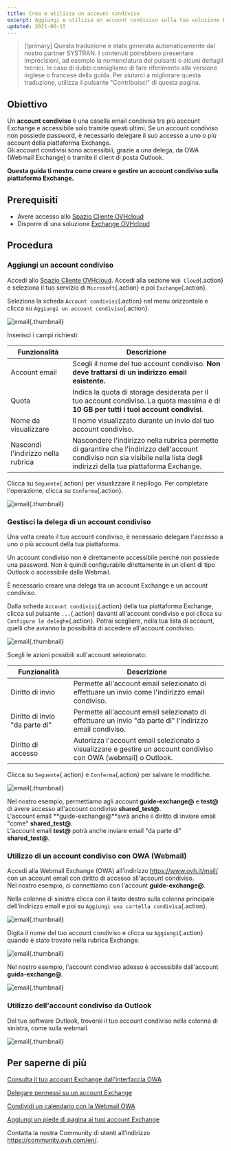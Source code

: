 ```yaml
---
title: Crea e utilizza un account condiviso
excerpt: Aggiungi e utilizza un account condiviso sulla tua soluzione Exchange
updated: 2021-06-15
---
```


> [!primary]
> Questa traduzione è stata generata automaticamente dal nostro partner SYSTRAN. I contenuti potrebbero presentare imprecisioni, ad esempio la nomenclatura dei pulsanti o alcuni dettagli tecnici. In caso di dubbi consigliamo di fare riferimento alla versione inglese o francese della guida. Per aiutarci a migliorare questa traduzione, utilizza il pulsante "Contribuisci" di questa pagina.
>

## Obiettivo

Un **account condiviso** è una casella email condivisa tra più account Exchange e accessibile solo tramite questi ultimi. Se un account condiviso non possiede password, è necessario delegare il suo accesso a uno o più account della piattaforma Exchange.
<br>Gli account condivisi sono accessibili, grazie a una delega, da OWA (Webmail Exchange) o tramite il client di posta Outlook.

**Questa guida ti mostra come creare e gestire un account condiviso sulla piattaforma Exchange.**

## Prerequisiti

- Avere accesso allo [Spazio Cliente OVHcloud](https://www.ovh.com/auth/?action=gotomanager&from=https://www.ovh.it/&ovhSubsidiary=it)
- Disporre di una soluzione [Exchange OVHcloud](https://www.ovhcloud.com/it/emails/hosted-exchange/)

## Procedura

### Aggiungi un account condiviso

Accedi allo [Spazio Cliente OVHcloud](https://www.ovh.com/auth/?action=gotomanager&from=https://www.ovh.it/&ovhSubsidiary=it). Accedi alla sezione `Web Cloud`{.action} e seleziona il tuo servizio di `Microsoft`{.action} e poi `Exchange`{.action}.

Seleziona la scheda `Account condivisi`{.action} nel menu orizzontale e clicca su `Aggiungi un account condiviso`{.action}.

![email](images/exchange-shared_accounts01.png){.thumbnail}

Inserisci i campi richiesti:

|Funzionalità|Descrizione|
|---|---|
|Account email|Scegli il nome del tuo account condiviso. **Non deve trattarsi di un indirizzo email esistente.**|
|Quota|Indica la quota di storage desiderata per il tuo account condiviso. La quota massima è di **10 GB per tutti i tuoi account condivisi**.|
|Nome da visualizzare|Il nome visualizzato durante un invio dal tuo account condiviso.|
|Nascondi l'indirizzo nella rubrica|Nascondere l'indirizzo nella rubrica permette di garantire che l'indirizzo dell'account condiviso non sia visibile nella lista degli indirizzi della tua piattaforma Exchange.|

Clicca su `Seguente`{.action} per visualizzare il riepilogo. Per completare l'operazione, clicca su `Conferma`{.action}.

![email](images/exchange-shared_accounts02.png){.thumbnail}

### Gestisci la delega di un account condiviso

Una volta creato il tuo account condiviso, è necessario delegare l'accesso a uno o più account della tua piattaforma.

Un account condiviso non è direttamente accessibile perché non possiede una password. Non è quindi configurabile direttamente in un client di tipo Outlook o accessibile dalla Webmail.

È necessario creare una delega tra un account Exchange e un account condiviso.

Dalla scheda `Account condivisi`{.action} della tua piattaforma Exchange, clicca sul pulsante `...`{.action} davanti all'account condiviso e poi clicca su `Configura le deleghe`{.action}. Potrai scegliere, nella tua lista di account, quelli che avranno la possibilità di accedere all'account condiviso.

![email](images/exchange-shared_accounts03.png){.thumbnail}

Scegli le azioni possibili sull'account selezionato:

|Funzionalità|Descrizione|
|---|---|
|Diritto di invio|Permette all'account email selezionato di effettuare un invio come l'indirizzo email condiviso.|
|Diritto di invio "da parte di"|Permette all'account email selezionato di effettuare un invio "da parte di" l'indirizzo email condiviso.|
|Diritto di accesso|Autorizza l'account email selezionato a visualizzare e gestire un account condiviso con OWA (webmail) o Outlook.|

Clicca su `Seguente`{.action} e `Conferma`{.action} per salvare le modifiche.

![email](images/exchange-shared_accounts04.png){.thumbnail}

Nel nostro esempio, permettiamo agli account **guide-exchange@** e **test@** di avere accesso all'account condiviso **shared_test@**.
<br>L'account email **guide-exchange@**avrà anche il diritto di inviare email "come" **shared_test@**.
<br>L'account email **test@** potrà anche inviare email "da parte di" **shared_test@**.

### Utilizzo di un account condiviso con OWA (Webmail)

Accedi alla Webmail Exchange (OWA) all'indirizzo <https://www.ovh.it/mail/> con un account email con diritto di accesso all'account condiviso.
<br>Nel nostro esempio, ci connettiamo con l'account **guide-exchange@**.

Nella colonna di sinistra clicca con il tasto destro sulla colonna principale dell'indirizzo email e poi su `Aggiungi una cartella condivisa`{.action}. 

![email](images/exchange-shared_accounts05.png){.thumbnail}

Digita il nome del tuo account condiviso e clicca su `Aggiungi`{.action} quando è stato trovato nella rubrica Exchange.

![email](images/exchange-shared_accounts06.png){.thumbnail}

Nel nostro esempio, l'account condiviso adesso è accessibile dall'account **guida-exchange@**.

![email](images/exchange-shared_accounts07.png){.thumbnail}

### Utilizzo dell'account condiviso da Outlook

Dal tuo software Outlook, troverai il tuo account condiviso nella colonna di sinistra, come sulla webmail.

![email](images/exchange-shared_accounts10.png){.thumbnail}

## Per saperne di più

[Consulta il tuo account Exchange dall'interfaccia OWA](/pages/web_cloud/email_and_collaborative_solutions/using_the_outlook_web_app_webmail/email_owa)

[Delegare permessi su un account Exchange](/pages/web_cloud/email_and_collaborative_solutions/microsoft_exchange/feature_delegation)

[Condividi un calendario con la Webmail OWA](/pages/web_cloud/email_and_collaborative_solutions/using_the_outlook_web_app_webmail/owa_calendar_sharing)

[Aggiungi un piede di pagina ai tuoi account Exchange](/pages/web_cloud/email_and_collaborative_solutions/microsoft_exchange/feature_footers)

Contatta la nostra Community di utenti all’indirizzo <https://community.ovh.com/en/>.
